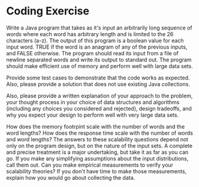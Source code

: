 # Coding Exercise

Write a Java program that takes as it's input an arbitrarily long sequence of words where each word has arbitrary length and is limited to the 26 characters (a-z).  The output of this program is a boolean value for each input word.  TRUE if the word is an anagram of any of the previous inputs, and FALSE otherwise.  The program should read its input from a file of newline separated words and write its output to standard out.  The program should make efficient use of memory and perform well with large data sets.

Provide some test cases to demonstrate that the code works as expected. Also, please provide a solution that does not use existing Java collections.

Also, please provide a written explanation of your approach to the problem,  your thought process in your choice of data structures and algorithms (including any choices you considered and rejected), design tradeoffs, and why you expect your design to perform well with very large data sets. 

How does the memory footrpint scale with the number of words and the word lengths? How does the response time scale with the number of words and word lengths? The answers to these scalability questions depend not only on the program design, but on the nature of the input sets.  A complete and precise treatment is a major undertaking, but take it as far as you can go.  If you make any simplifying assumptions about the input distributions, call them out.  Can you make empirical measurements to verify your scalability theories?  If you don't have time to make those measurements, explain how you would go about collecting the data.
